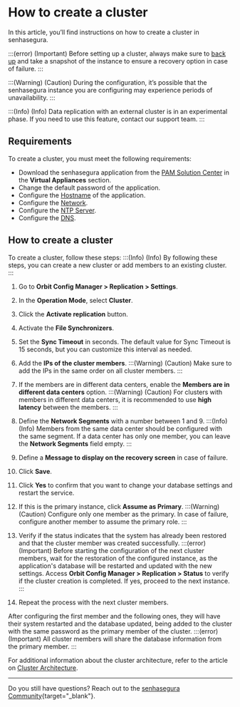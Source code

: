# How to create a cluster

In this article, you’ll find instructions on how to create a cluster in senhasegura.


:::(error) (Important)
Before setting up a cluster, always make sure to [back up](/v3-32/docs/installation-backup-overview) and take a snapshot of the instance to ensure a recovery option in case of failure.
:::

:::(Warning) (Caution)
During the configuration, it’s possible that the senhasegura instance you are configuring may experience periods of unavailability.
:::

:::(Info) (Info)
Data replication with an external cluster is in an experimental phase. If you need to use this feature, contact our support team.
:::

## Requirements

To create a cluster, you must  meet the following requirements:

* Download the senhasegura application from the [PAM Solution Center](https://suporte.senhasegura.com.br/en/support/login) in the **Virtual Appliances** section.
* Change the default password of the application.
* Configure the [Hostname](/v3-32/docs/installation-how-to-set-up-the-network-and-change-the-hostname) of the application.
* Configure the [Network](/v3-32/docs/installation-how-to-set-up-the-network-and-change-the-hostname).
* Configure the [NTP Server](/v3-32/docs/orbit-cli-how-to-configure-ntp-servers).
* Configure the [DNS](/v3-32/docs/orbit-cli-how-to-configure-dns).


## How to create a cluster
To create a cluster, follow these steps: 
:::(Info) (Info)
By following these steps, you can create a new cluster or add members to an existing cluster.
:::

1.  Go to **Orbit Config Manager > Replication > Settings**.
2.  In the **Operation Mode**, select **Cluster**.
3.  Click the **Activate replication** button.
4. Activate the **File Synchronizers**.
5. Set the **Sync Timeout** in seconds. The default value for Sync Timeout is 15 seconds, but you can customize this interval as needed.
6. Add the **IPs of the cluster members**.
:::(Warning) (Caution)
  Make sure to add the IPs in the same order on all cluster members.
 :::
7. If the members are in different data centers, enable the **Members are in different data centers** option.
:::(Warning) (Caution)
For clusters with members in different data centers, it is recommended to use **high latency** between the members.
::: 
8. Define the **Network Segments** with a number between 1 and 9.
:::(Info) (Info)
Members from the same data center should be configured with the same segment. If a data center has only one member, you can leave the **Network Segments** field empty.
:::
 
9. Define a **Message to display on the recovery screen** in case of failure.
10. Click **Save**.
11. Click **Yes** to confirm that you want to change your database settings and restart the service.
12. If this is the primary instance, click **Assume as Primary**.
:::(Warning) (Caution)
Configure only one member as the primary. In case of failure, configure another member to assume the primary role.
:::

13. Verify if the status indicates that the system has already been restored and that the cluster member was created successfully.
:::(error) (Important)
Before starting the configuration of the next cluster members, wait for the restoration of the configured instance, as the application's database will be restarted and updated with the new settings. Access **Orbit Config Manager > Replication > Status** to verify if the cluster creation is completed. If yes, proceed to the next instance.
 :::

14. Repeat the process with the next cluster members.

After configuring the first member and the following ones, they will have their system restarted and the database updated, being added to the cluster with the same password as the primary member of the cluster.
:::(error) (Important)
All cluster members will share the database information from the primary member.
:::

For additional information about the cluster architecture, refer to the article on [Cluster Architecture](/v3-32/docs/installation-architecture-high-availability-and-disaster-recovery).

* * *
Do you still have questions? Reach out to the [senhasegura Community](https://community.senhasegura.io/){target="_blank"}.